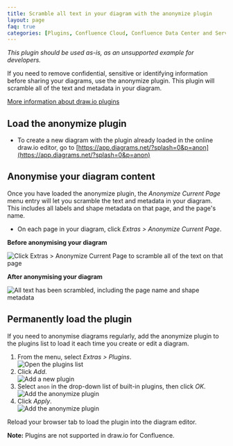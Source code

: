 ```yaml
---
title: Scramble all text in your diagram with the anonymize plugin
layout: page
faq: true
categories: [Plugins, Confluence Cloud, Confluence Data Center and Server]
---
```


_This plugin should be used as-is, as an unsupported example for developers._

If you need to remove confidential, sensitive or identifying information before sharing your diagrams, use the anonymize plugin. This plugin will scramble all of the text and metadata in your diagram.

[More information about draw.io plugins](/doc/faq/plugins.html)

## Load the anonymize plugin
* To create a new diagram with the plugin already loaded in the online draw.io editor, go to [https://app.diagrams.net/?splash=0&p=anon](https://app.diagrams.net/?splash=0&p=anon)

## Anonymise your diagram content

Once you have loaded the anonymize plugin, the _Anonymize Current Page_ menu entry will let you scramble the text and metadata in your diagram. This includes all labels and shape metadata on that page, and the page's name.

* On each page in your diagram, click _Extras > Anonymize Current Page_.

**Before anonymising your diagram**

<img src="/assets/img/blog/extras-anonymize-current-page.png" style="max-width:100%;height:auto;" alt="Click Extras > Anonymize Current Page to scramble all of the text on that page">

**After anonymising your diagram**

<img src="/assets/img/blog/anonymized-diagram.png" style="max-width:100%;height:auto;" alt="All text has been scrambled, including the page name and shape metadata">

## Permanently load the plugin

If you need to anonymise diagrams regularly, add the anonymize plugin to the plugins list to load it each time you create or edit a diagram.

1. From the menu, select _Extras > Plugins_.
<br /><img src="/assets/img/blog/extras-plugins.png" style="width=100%;max-width:400px;height:auto;" alt="Open the plugins list">
2. Click _Add_.
<br /><img src="/assets/img/blog/add-plugin.png" style="width=100%;max-width:200px;height:auto;" alt="Add a new plugin">
3. Select ``anon`` in the drop-down list of built-in plugins, then click _OK_.
<br /><img src="/assets/img/blog/add-anonymize-plugin.png" style="width=100%;max-width:200px;height:auto;" alt="Add the anonymize plugin">
4. Click _Apply_.
<br /><img src="/assets/img/blog/apply-add-anonymize-plugin.png" style="width=100%;max-width:200px;height:auto;" alt="Add the anonymize plugin">

Reload your browser tab to load the plugin into the diagram editor.

**Note:** Plugins are not supported in draw.io for Confluence.
